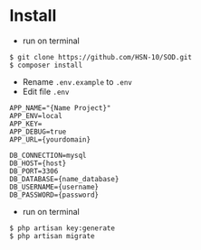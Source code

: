 # Install

-   run on terminal

```
$ git clone https://github.com/HSN-10/SOD.git
$ composer install
```

-   Rename `.env.example` to `.env`
-   Edit file `.env`

```
APP_NAME="{Name Project}"
APP_ENV=local
APP_KEY=
APP_DEBUG=true
APP_URL={yourdomain}

DB_CONNECTION=mysql
DB_HOST={host}
DB_PORT=3306
DB_DATABASE={name_database}
DB_USERNAME={username}
DB_PASSWORD={password}
```

-   run on terminal

```
$ php artisan key:generate
$ php artisan migrate
```
